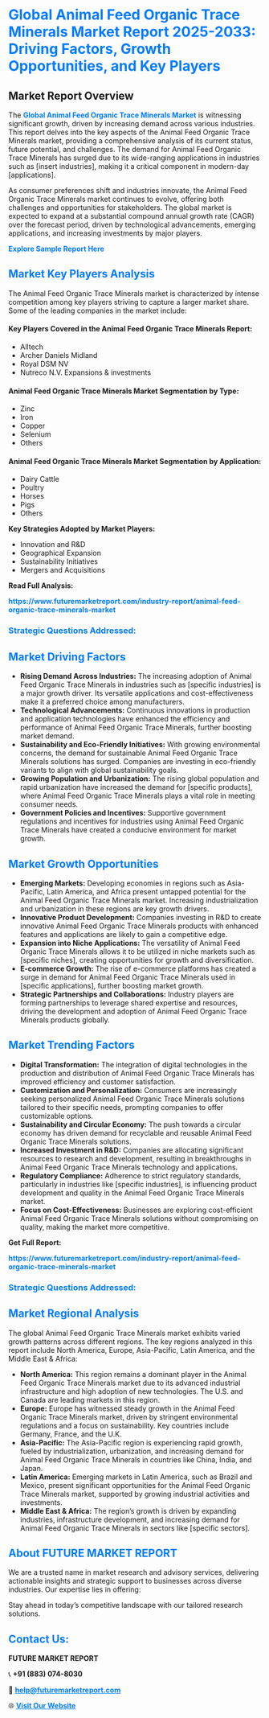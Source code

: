 <h1 style="color: #007BFF;">Global Animal Feed Organic Trace Minerals Market Report 2025-2033: Driving Factors, Growth Opportunities, and Key Players</h1>

<section id="overview">
<h2>Market Report Overview</h2>
<p>The <a href="https://www.futuremarketreport.com/industry-report/animal-feed-organic-trace-minerals-market" style="color: #007BFF; text-decoration: none;"><strong>Global Animal Feed Organic Trace Minerals Market</strong></a> is witnessing significant growth, driven by increasing demand across various industries. This report delves into the key aspects of the Animal Feed Organic Trace Minerals market, providing a comprehensive analysis of its current status, future potential, and challenges. The demand for Animal Feed Organic Trace Minerals has surged due to its wide-ranging applications in industries such as [insert industries], making it a critical component in modern-day [applications].</p>
<p>As consumer preferences shift and industries innovate, the Animal Feed Organic Trace Minerals market continues to evolve, offering both challenges and opportunities for stakeholders. The global market is expected to expand at a substantial compound annual growth rate (CAGR) over the forecast period, driven by technological advancements, emerging applications, and increasing investments by major players.</p>
</section>

<section id="overview">
<p><a href="https://www.futuremarketreport.com/request-sample/reportId=63146" style="color: #007BFF; text-decoration: none;"><strong>Explore Sample Report Here</strong></a></p>
</section>

<section id="key-players">
<h2 style="color: #007BFF;">Market Key Players Analysis</h2>
<p>The Animal Feed Organic Trace Minerals market is characterized by intense competition among key players striving to capture a larger market share. Some of the leading companies in the market include:</p>
<h4>Key Players Covered in the Animal Feed Organic Trace Minerals Report:</h4>
<ul><li>Alltech</li><li>Archer Daniels Midland</li><li>Royal DSM NV</li><li>Nutreco N.V. Expansions &amp; investments</li></ul>
<h4>Animal Feed Organic Trace Minerals Market Segmentation by Type:</h4>
<ul><li>Zinc</li><li>Iron</li><li>Copper</li><li>Selenium</li><li>Others</li></ul>

<h4>Animal Feed Organic Trace Minerals Market Segmentation by Application:</h4>
<ul><li>Dairy Cattle</li><li>Poultry</li><li>Horses</li><li>Pigs</li><li>Others</li></ul>
<p><strong>Key Strategies Adopted by Market Players:</strong></p>
<ul>
<li>Innovation and R&D</li>
<li>Geographical Expansion</li>
<li>Sustainability Initiatives</li>
<li>Mergers and Acquisitions</li>
</ul>
</section>

<section>
<p><strong>Read Full Analysis: </strong></p><a href="https://www.futuremarketreport.com/industry-report/animal-feed-organic-trace-minerals-market" style="color: #007BFF; text-decoration: none;"><strong>https://www.futuremarketreport.com/industry-report/animal-feed-organic-trace-minerals-market</strong></a>
<h3 style="color: #007BFF;">Strategic Questions Addressed:</h3>
</section>

<section id="driving-factors">
<h2 style="color: #007BFF;">Market Driving Factors</h2>
<ul>
<li><strong>Rising Demand Across Industries:</strong> The increasing adoption of Animal Feed Organic Trace Minerals in industries such as [specific industries] is a major growth driver. Its versatile applications and cost-effectiveness make it a preferred choice among manufacturers.</li>
<li><strong>Technological Advancements:</strong> Continuous innovations in production and application technologies have enhanced the efficiency and performance of Animal Feed Organic Trace Minerals, further boosting market demand.</li>
<li><strong>Sustainability and Eco-Friendly Initiatives:</strong> With growing environmental concerns, the demand for sustainable Animal Feed Organic Trace Minerals solutions has surged. Companies are investing in eco-friendly variants to align with global sustainability goals.</li>
<li><strong>Growing Population and Urbanization:</strong> The rising global population and rapid urbanization have increased the demand for [specific products], where Animal Feed Organic Trace Minerals plays a vital role in meeting consumer needs.</li>
<li><strong>Government Policies and Incentives:</strong> Supportive government regulations and incentives for industries using Animal Feed Organic Trace Minerals have created a conducive environment for market growth.</li>
</ul>
</section>

<section id="growth-opportunities">
<h2 style="color: #007BFF;">Market Growth Opportunities</h2>
<ul>
<li><strong>Emerging Markets:</strong> Developing economies in regions such as Asia-Pacific, Latin America, and Africa present untapped potential for the Animal Feed Organic Trace Minerals market. Increasing industrialization and urbanization in these regions are key growth drivers.</li>
<li><strong>Innovative Product Development:</strong> Companies investing in R&D to create innovative Animal Feed Organic Trace Minerals products with enhanced features and applications are likely to gain a competitive edge.</li>
<li><strong>Expansion into Niche Applications:</strong> The versatility of Animal Feed Organic Trace Minerals allows it to be utilized in niche markets such as [specific niches], creating opportunities for growth and diversification.</li>
<li><strong>E-commerce Growth:</strong> The rise of e-commerce platforms has created a surge in demand for Animal Feed Organic Trace Minerals used in [specific applications], further boosting market growth.</li>
<li><strong>Strategic Partnerships and Collaborations:</strong> Industry players are forming partnerships to leverage shared expertise and resources, driving the development and adoption of Animal Feed Organic Trace Minerals products globally.</li>
</ul>
</section>

<section id="trending-factors">
<h2 style="color: #007BFF;">Market Trending Factors</h2>
<ul>
<li><strong>Digital Transformation:</strong> The integration of digital technologies in the production and distribution of Animal Feed Organic Trace Minerals has improved efficiency and customer satisfaction.</li>
<li><strong>Customization and Personalization:</strong> Consumers are increasingly seeking personalized Animal Feed Organic Trace Minerals solutions tailored to their specific needs, prompting companies to offer customizable options.</li>
<li><strong>Sustainability and Circular Economy:</strong> The push towards a circular economy has driven demand for recyclable and reusable Animal Feed Organic Trace Minerals solutions.</li>
<li><strong>Increased Investment in R&D:</strong> Companies are allocating significant resources to research and development, resulting in breakthroughs in Animal Feed Organic Trace Minerals technology and applications.</li>
<li><strong>Regulatory Compliance:</strong> Adherence to strict regulatory standards, particularly in industries like [specific industries], is influencing product development and quality in the Animal Feed Organic Trace Minerals market.</li>
<li><strong>Focus on Cost-Effectiveness:</strong> Businesses are exploring cost-efficient Animal Feed Organic Trace Minerals solutions without compromising on quality, making the market more competitive.</li>
</ul>
</section>

<section>
<p><strong>Get Full Report: </strong></p><a href="https://www.futuremarketreport.com/industry-report/animal-feed-organic-trace-minerals-market" style="color: #007BFF; text-decoration: none;"><strong>https://www.futuremarketreport.com/industry-report/animal-feed-organic-trace-minerals-market</strong></a>
<h3 style="color: #007BFF;">Strategic Questions Addressed:</h3>
</section>


<section id="regional-analysis">
<h2 style="color: #007BFF;">Market Regional Analysis</h2>
<p>The global Animal Feed Organic Trace Minerals market exhibits varied growth patterns across different regions. The key regions analyzed in this report include North America, Europe, Asia-Pacific, Latin America, and the Middle East & Africa:</p>
<ul>
<li><strong>North America:</strong> This region remains a dominant player in the Animal Feed Organic Trace Minerals market due to its advanced industrial infrastructure and high adoption of new technologies. The U.S. and Canada are leading markets in this region.</li>
<li><strong>Europe:</strong> Europe has witnessed steady growth in the Animal Feed Organic Trace Minerals market, driven by stringent environmental regulations and a focus on sustainability. Key countries include Germany, France, and the U.K.</li>
<li><strong>Asia-Pacific:</strong> The Asia-Pacific region is experiencing rapid growth, fueled by industrialization, urbanization, and increasing demand for Animal Feed Organic Trace Minerals in countries like China, India, and Japan.</li>
<li><strong>Latin America:</strong> Emerging markets in Latin America, such as Brazil and Mexico, present significant opportunities for the Animal Feed Organic Trace Minerals market, supported by growing industrial activities and investments.</li>
<li><strong>Middle East & Africa:</strong> The region’s growth is driven by expanding industries, infrastructure development, and increasing demand for Animal Feed Organic Trace Minerals in sectors like [specific sectors].</li>
</ul>
</section>

<footer>
<h2 style="color: #007BFF;">About FUTURE MARKET REPORT</h2>
<p>We are a trusted name in market research and advisory services, delivering actionable insights and strategic support to businesses across diverse industries. Our expertise lies in offering:</p>

<p>Stay ahead in today’s competitive landscape with our tailored research solutions.</p>

<h2 style="color: #007BFF;">Contact Us:</h2>
<p><strong>FUTURE MARKET REPORT</strong></p>
<p>📞 <strong>+91 (883) 074-8030</strong></p>
<p>📧 <strong><a href="mailto:help@futuremarketreport.com" style="color: #007BFF;">help@futuremarketreport.com</a></strong></p>
<p>🌐 <strong><a href="https://www.futuremarketreport.com/" style="color: #007BFF;">Visit Our Website</a></strong></p>
</footer>